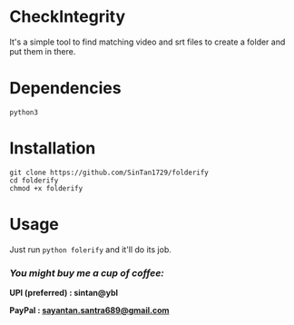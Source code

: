 # CheckIntegrity

It's a simple tool to find matching video and srt files to create a folder and put them in there.

# Dependencies

`python3`

# Installation

```
git clone https://github.com/SinTan1729/folderify
cd folderify
chmod +x folderify
```

# Usage

Just run `python folerify` and it'll do its job.

### _You might buy me a cup of coffee:_

**UPI (preferred) : sintan@ybl**

**PayPal : sayantan.santra689@gmail.com** 
